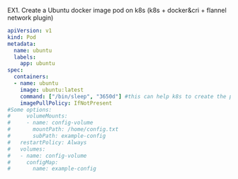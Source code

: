 EX1. Create a Ubuntu docker image pod on k8s (k8s + docker&cri + flannel network plugin)

```yaml
apiVersion: v1
kind: Pod
metadata:
  name: ubuntu
  labels:
    app: ubuntu
spec:
  containers:
  - name: ubuntu
    image: ubuntu:latest
    command: ["/bin/sleep", "3650d"] #this can help k8s to create the pod
    imagePullPolicy: IfNotPresent
#Some options:    
#     volumeMounts:
#     - name: config-volume
#       mountPath: /home/config.txt
#       subPath: example-config
#   restartPolicy: Always
#   volumes:
#   - name: config-volume
#     configMap:
#       name: example-config
```